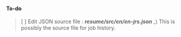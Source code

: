 #### To-do 

> [ ] Edit JSON source file :  _**resume/src/en/en-jrs.json**_
> _\ This is possibly the source file for job history.
